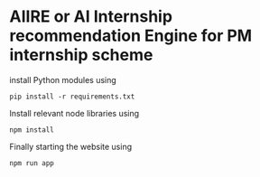 # AIIRE or AI Internship recommendation Engine for PM internship scheme


install  Python modules using 
```
pip install -r requirements.txt
```

Install relevant node libraries using 
```
npm install
```

Finally starting the website using
```
npm run app
```
